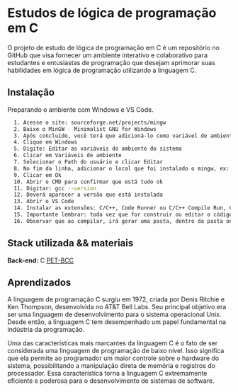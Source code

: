 
# Estudos de lógica de programação em C

O projeto de estudo de lógica de programação em C é um repositório no GitHub que visa fornecer um ambiente interativo e colaborativo para estudantes e entusiastas de programação que desejam aprimorar suas habilidades em lógica de programação utilizando a linguagem C.



## Instalação

Preparando o ambiente com Windows e VS Code.

```bash
  1. Acesse o site: sourceforge.net/projects/mingw
  2. Baixe o MinGW - Minimalist GNU for Windows
  3. Após concluído, você terá que adicioná-lo como variável de ambiente
  4. Clique em Windows
  5. Digite: Editar as variáveis do ambiente do sistema
  6. Clicar em Variáveis de ambiente
  7. Selecionar o Path do usuário e clicar Editar
  8. No fim da linha, adicionar o local que foi instalado o mingw, ex: C:\MinGW\bin
  9. Clicar em Ok
  10. Abrir o CMD para confirmar que está tudo ok 
  11. Digitar: gcc --version
  12. Deverá aparecer a versão que está instalada
  13. Abrir o VS Code
  14. Instalar as extensões: C/C++, Code Runner ou C/C++ Compile Run, C/C++ Extension Pack
  15. Importante lembrar: toda vez que for construir ou editar o código em C, deverá passar por um processo de compilação (use o atalho F6)
  16. Observar que ao compilar, irá gerar uma pasta, dentro da pasta onde está o código, onde será armazenada todos os arquivos .exe, chamada: "output"
```
    
## Stack utilizada && materiais


**Back-end:** C
[PET-BCC](https://petbcc.ufscar.br/stdio/)


## Aprendizados

A linguagem de programação C surgiu em 1972, criada por Denis Ritchie e Ken Thompson, desenvolvida no AT&T Bell Labs. Seu principal objetivo era ser uma linguagem de desenvolvimento para o sistema operacional Unix. Desde então, a linguagem C tem desempenhado um papel fundamental na indústria da programação.

Uma das características mais marcantes da linguagem C é o fato de ser considerada uma linguagem de programação de baixo nível. Isso significa que ela permite ao programador um maior controle sobre o hardware do sistema, possibilitando a manipulação direta de memória e registros do processador. Essa característica torna a linguagem C extremamente eficiente e poderosa para o desenvolvimento de sistemas de software.

